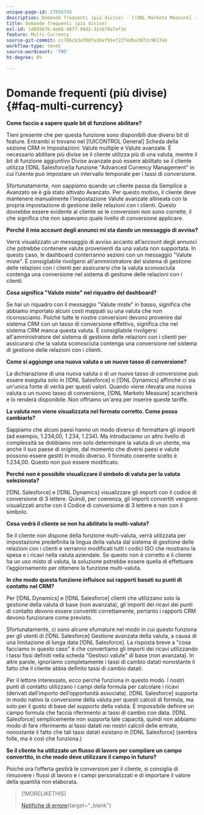 ```yaml
---
unique-page-id: 27656745
description: Domande frequenti (più divise) - [!DNL Marketo Measure] - Documentazione del prodotto
title: Domande frequenti (più divise)
exl-id: 1d0936fb-4e66-4877-98d2-32c678a7ef3e
feature: Multi-Currency
source-git-commit: cc786cb3af08fa36af91ef22f4dba3072c9617eb
workflow-type: tm+mt
source-wordcount: '795'
ht-degree: 0%

---
```


# Domande frequenti (più divise) {#faq-multi-currency}

**Come faccio a sapere quale bit di funzione abilitare?**

Tieni presente che per questa funzione sono disponibili due diversi bit di feature. Entrambi si trovano nel [!UICONTROL General] Scheda della sezione CRM in Impostazioni: Valute multiple e Valute avanzate. È necessario abilitare più divise se il cliente utilizza più di una valuta, mentre il bit di funzione aggiuntivo Divise avanzate può essere abilitato se il cliente utilizza [!DNL Salesforce]la funzione &quot;Advanced Currency Management&quot; in cui l’utente può impostare un intervallo temporale per i tassi di conversione.

Sfortunatamente, non sappiamo quando un cliente passa da Semplice a Avanzato se è già stato attivato Avanzato. Per questo motivo, il cliente deve mantenere manualmente l’impostazione Valute avanzate allineata con la propria impostazione di gestione delle relazioni con i clienti. Questo dovrebbe essere evidente al cliente se le conversioni non sono corrette, il che significa che non sapevamo quale livello di conversione applicare.

**Perché il mio account degli annunci mi sta dando un messaggio di avviso?**

Verrà visualizzato un messaggio di avviso accanto all’account degli annunci che potrebbe contenere valute provenienti da una valuta non supportata. In questo caso, le dashboard conterranno sezioni con un messaggio &quot;Valute miste&quot;. È consigliabile rivolgersi all&#39;amministratore del sistema di gestione delle relazioni con i clienti per assicurarsi che la valuta sconosciuta contenga una conversione nel sistema di gestione delle relazioni con i clienti.

**Cosa significa &quot;Valute miste&quot; nel riquadro del dashboard?**

Se hai un riquadro con il messaggio &quot;Valute miste&quot; in basso, significa che abbiamo importato alcuni costi mappati su una valuta che non riconosciamo. Poiché tutte le nostre conversioni devono provenire dal sistema CRM con un tasso di conversione effettivo, significa che nel sistema CRM manca questa valuta. È consigliabile rivolgersi all&#39;amministratore del sistema di gestione delle relazioni con i clienti per assicurarsi che la valuta sconosciuta contenga una conversione nel sistema di gestione delle relazioni con i clienti.

**Come si aggiunge una nuova valuta o un nuovo tasso di conversione?**

La dichiarazione di una nuova valuta o di un nuovo tasso di conversione può essere eseguita solo in [!DNL Salesforce] o [!DNL Dynamics] affinché ci sia un&#39;unica fonte di verità per questi valori. Quando viene rilevata una nuova valuta o un nuovo tasso di conversione, [!DNL Marketo Measure] scaricherà e lo renderà disponibile. Non offriamo un&#39;area per inserire queste tariffe.

**La valuta non viene visualizzata nel formato corretto. Come posso cambiarlo?**

Sappiamo che alcuni paesi hanno un modo diverso di formattare gli importi (ad esempio, 1.234,00, 1.234, 1.234). Ma introduciamo un altro livello di complessità se dobbiamo non solo determinare la valuta di un utente, ma anche il suo paese di origine, dal momento che diversi paesi e valute possono essere gestiti in modo diverso. Il formato coerente scelto è 1.234,00. Questo non può essere modificato.

**Perché non è possibile visualizzare il simbolo di valuta per la valuta selezionata?**

[!DNL Salesforce] e [!DNL Dynamics] visualizzare gli importi con il codice di conversione di 3 lettere. Quindi, per coerenza, gli importi convertiti vengono visualizzati anche con il Codice di conversione di 3 lettere e non con il simbolo.

**Cosa vedrà il cliente se non ha abilitato la multi-valuta?**

Se il cliente non dispone della funzione multi-valuta, verrà utilizzata per impostazione predefinita la lingua della valuta dal sistema di gestione delle relazioni con i clienti e verranno modificati tutti i codici ISO che mostrano la spesa e i ricavi nella valuta aziendale. Se questo non è corretto e il cliente ha un uso misto di valuta, la soluzione potrebbe essere quella di effettuare l’aggiornamento per ottenere la funzione multi-valuta.

**In che modo questa funzione influisce sui rapporti basati su punti di contatto nel CRM?**

Per [!DNL Dynamics] e [!DNL Salesforce] clienti che utilizzano solo la gestione della valuta di base (non avanzata), gli importi dei ricavi dei punti di contatto devono essere convertiti correttamente, pertanto i rapporti CRM devono funzionare come previsto.

Sfortunatamente, ci sono alcune sfumature nel modo in cui questo funziona per gli utenti di [!DNL Salesforce] Gestione avanzata della valuta, a causa di una limitazione di lunga data [!DNL Salesforce]. La risposta breve a &quot;cosa facciamo in questo caso&quot; è che convertiamo gli importi dei ricavi utilizzando i tassi fissi definiti nella scheda &quot;Gestisci valute&quot; di base (non avanzata). In altre parole, ignoriamo completamente i tassi di cambio datati nonostante il fatto che il cliente abbia definito tassi di cambio datati.

Per il lettore interessato, ecco perché funziona in questo modo. I nostri punti di contatto utilizzano i campi della formula per calcolare i ricavi (derivati dall’importo dell’opportunità associata). [!DNL Salesforce] supporta in modo nativo la conversione della valuta per questi calcoli di formula, ma solo per il gusto di base del supporto della valuta. È impossibile definire un campo formula che faccia riferimento ai tassi di cambio con data. [!DNL Salesforce] semplicemente non supporta tale capacità, quindi non abbiamo modo di fare riferimento ai tassi datati nei nostri calcoli delle entrate, nonostante il fatto che tali tassi datati esistano in [!DNL Salesforce] (sembra folle, ma è così che funziona.)

**Se il cliente ha utilizzato un flusso di lavoro per compilare un campo convertito, in che modo deve utilizzare il campo in futuro?**

Poiché ora l’offerta gestirà le conversioni per il cliente, si consiglia di rimuovere i flussi di lavoro e i campi personalizzati e di importare il valore della quantità non elaborata.

>[!MORELIKETHIS]
>
>[Notifiche di errore](/help/configuration-and-setup/getting-started-with-marketo-measure/error-notifications.md){target="_blank"}
